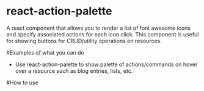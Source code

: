 react-action-palette
===
A react component that allows you to render a list of font awesome icons and specify associated actions for each icon click. This component is useful for showing buttons for CRUD/utility operations on resources.

#Examples of what you can do
- Use react-action-palette to show palette of actions/commands on hover over a resource such as blog entries, lists, etc.

#How to use

```javascript


```

